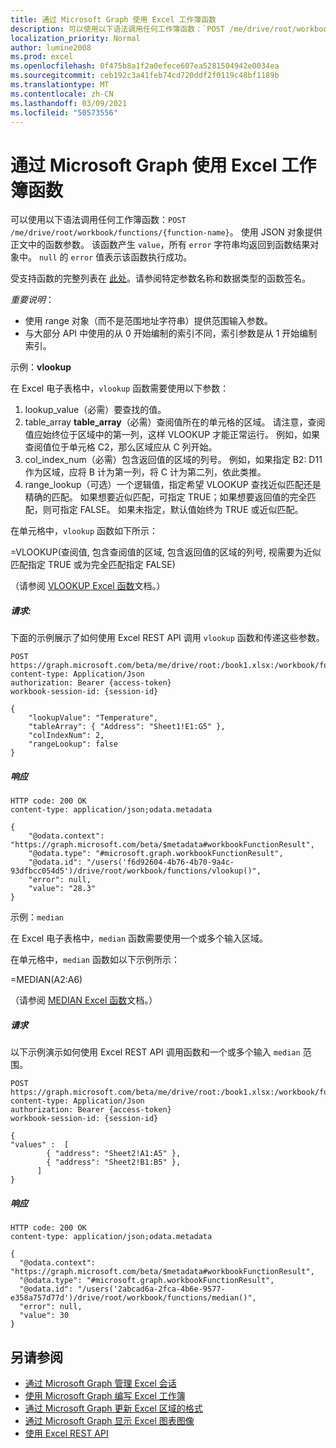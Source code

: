 ```yaml
---
title: 通过 Microsoft Graph 使用 Excel 工作簿函数
description: 可以使用以下语法调用任何工作簿函数：`POST /me/drive/root/workbook/functions/{function-name}`。 使用 JSON 对象提供正文中的函数参数。 该函数产生 `value`，所有 `error` 字符串均返回到函数结果对象中。 `null` 的 `error` 值表示该函数执行成功。
localization_priority: Normal
author: lumine2008
ms.prod: excel
ms.openlocfilehash: 0f475b8a1f2a0efece607ea5281504942e0034ea
ms.sourcegitcommit: ceb192c3a41feb74cd720ddf2f0119c48bf1189b
ms.translationtype: MT
ms.contentlocale: zh-CN
ms.lasthandoff: 03/09/2021
ms.locfileid: "50573556"
---
```

# <a name="use-workbook-functions-in-excel-with-microsoft-graph"></a>通过 Microsoft Graph 使用 Excel 工作簿函数

可以使用以下语法调用任何工作簿函数：`POST /me/drive/root/workbook/functions/{function-name}`。 使用 JSON 对象提供正文中的函数参数。 该函数产生 `value`，所有 `error` 字符串均返回到函数结果对象中。 `null` 的 `error` 值表示该函数执行成功。

受支持函数的完整列表在 [此处](https://support.office.com/article/Excel-functions-alphabetical-b3944572-255d-4efb-bb96-c6d90033e188)。请参阅特定参数名称和数据类型的函数签名。

_重要说明_：
* 使用 range 对象（而不是范围地址字符串）提供范围输入参数。  
* 与大部分 API 中使用的从 0 开始编制的索引不同，索引参数是从 1 开始编制索引。

示例：**vlookup**

在 Excel 电子表格中，`vlookup` 函数需要使用以下参数：

1. lookup_value（必需）要查找的值。
2. table_array **table_array**（必需）查阅值所在的单元格的区域。 请注意，查阅值应始终位于区域中的第一列，这样 VLOOKUP 才能正常运行。 例如，如果查阅值位于单元格 C2，那么区域应从 C 列开始。
3. col_index_num（必需）包含返回值的区域的列号。 例如，如果指定 B2: D11 作为区域，应将 B 计为第一列，将 C 计为第二列，依此类推。
4. range_lookup（可选）一个逻辑值，指定希望 VLOOKUP 查找近似匹配还是精确的匹配。 如果想要近似匹配，可指定 TRUE；如果想要返回值的完全匹配，则可指定 FALSE。 如果未指定，默认值始终为 TRUE 或近似匹配。

在单元格中，`vlookup` 函数如下所示：

=VLOOKUP(查阅值, 包含查阅值的区域, 包含返回值的区域的列号, 视需要为近似匹配指定 TRUE 或为完全匹配指定 FALSE)

（请参阅 [VLOOKUP Excel 函数](https://support.office.com/article/VLOOKUP-function-0bbc8083-26fe-4963-8ab8-93a18ad188a1)文档。）


##### <a name="request"></a>请求:
下面的示例展示了如何使用 Excel REST API 调用 `vlookup` 函数和传递这些参数。

```http
POST https://graph.microsoft.com/beta/me/drive/root:/book1.xlsx:/workbook/functions/vlookup
content-type: Application/Json
authorization: Bearer {access-token}
workbook-session-id: {session-id}

{
    "lookupValue": "Temperature",
    "tableArray": { "Address": "Sheet1!E1:G5" },
    "colIndexNum": 2,
    "rangeLookup": false
}
```

##### <a name="response"></a>响应

```http
HTTP code: 200 OK
content-type: application/json;odata.metadata

{
    "@odata.context": "https://graph.microsoft.com/beta/$metadata#workbookFunctionResult",
    "@odata.type": "#microsoft.graph.workbookFunctionResult",
    "@odata.id": "/users('f6d92604-4b76-4b70-9a4c-93dfbcc054d5')/drive/root/workbook/functions/vlookup()",
    "error": null,
    "value": "28.3"
}
```

示例：`median`

在 Excel 电子表格中，`median` 函数需要使用一个或多个输入区域。

在单元格中，`median` 函数如以下示例所示：

=MEDIAN(A2:A6)

（请参阅 [MEDIAN Excel 函数](https://support.office.com/article/MEDIAN-function-d0916313-4753-414c-8537-ce85bdd967d2)文档。）

##### <a name="request"></a>请求
以下示例演示如何使用 Excel REST API 调用函数和一个或多个输入 `median` 范围。

```http
POST https://graph.microsoft.com/beta/me/drive/root:/book1.xlsx:/workbook/functions/median
content-type: Application/Json
authorization: Bearer {access-token}
workbook-session-id: {session-id}

{
"values" :  [
        { "address": "Sheet2!A1:A5" },
        { "address": "Sheet2!B1:B5" },
      ]
}
```

##### <a name="response"></a>响应

```http
HTTP code: 200 OK
content-type: application/json;odata.metadata

{
  "@odata.context": "https://graph.microsoft.com/beta/$metadata#workbookFunctionResult",
  "@odata.type": "#microsoft.graph.workbookFunctionResult",
  "@odata.id": "/users('2abcad6a-2fca-4b6e-9577-e358a757d77d')/drive/root/workbook/functions/median()",
  "error": null,
  "value": 30
}
```

## <a name="see-also"></a>另请参阅
* [通过 Microsoft Graph 管理 Excel 会话](excel-manage-sessions.md)
* [使用 Microsoft Graph 编写 Excel 工作簿](excel-write-to-workbook.md)
* [通过 Microsoft Graph 更新 Excel 区域的格式](excel-update-range-format.md)
* [通过 Microsoft Graph 显示 Excel 图表图像](excel-display-chart-image.md)
* [使用 Excel REST API](/graph/api/resources/excel?view=graph-rest-1.0)
